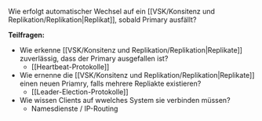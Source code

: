 Wie erfolgt automatischer Wechsel auf ein [[VSK/Konsitenz und Replikation/Replikation|Replikat]], sobald Primary ausfällt?

**Teilfragen:**
- Wie erkenne [[VSK/Konsitenz und Replikation/Replikation|Replikate]] zuverlässig, dass der Primary ausgefallen ist?
	- [[Heartbeat-Protokolle]]
- Wie ernenne die [[VSK/Konsitenz und Replikation/Replikation|Replikate]] einen neuen Priamry, falls mehrere Repliakte existieren?
	- [[Leader-Election-Protokolle]]
- Wie wissen Clients auf wwelches System sie verbinden müssen?
	- Namesdienste / IP-Routing
